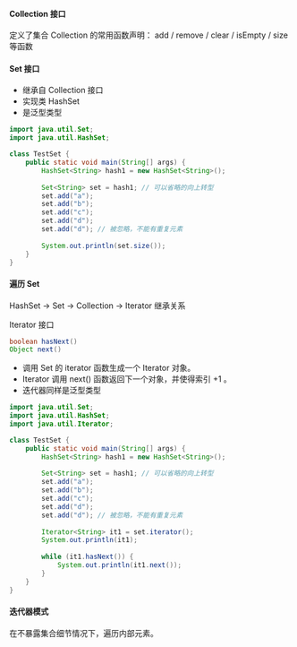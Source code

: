 #### Collection 接口
定义了集合 Collection 的常用函数声明：
add /  remove / clear / isEmpty / size 等函数

#### Set 接口
- 继承自 Collection 接口
- 实现类 HashSet
- 是泛型类型

```Java
import java.util.Set;
import java.util.HashSet;

class TestSet {
    public static void main(String[] args) {
        HashSet<String> hash1 = new HashSet<String>();
        
        Set<String> set = hash1; // 可以省略的向上转型
        set.add("a");
        set.add("b");
        set.add("c");
        set.add("d");
        set.add("d"); // 被忽略，不能有重复元素
        
        System.out.println(set.size());
    }
}
```

#### 遍历 Set
HashSet -> Set -> Collection -> Iterator 继承关系

Iterator 接口
```Java
boolean hasNext()
Object next()
```
- 调用 Set 的 iterator 函数生成一个 Iterator 对象。
- Iterator 调用 next() 函数返回下一个对象，并使得索引 +1 。
- 迭代器同样是泛型类型
```Java
import java.util.Set;
import java.util.HashSet;
import java.util.Iterator;

class TestSet {
    public static void main(String[] args) {
        HashSet<String> hash1 = new HashSet<String>();
        
        Set<String> set = hash1; // 可以省略的向上转型
        set.add("a");
        set.add("b");
        set.add("c");
        set.add("d");
        set.add("d"); // 被忽略，不能有重复元素
        
        Iterator<String> it1 = set.iterator(); 
        System.out.println(it1);
        
        while (it1.hasNext()) {
            System.out.println(it1.next());
        }
    }
}
```

#### 迭代器模式
在不暴露集合细节情况下，遍历内部元素。
